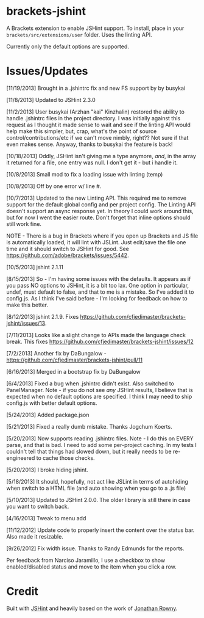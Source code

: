 brackets-jshint
=================

A Brackets extension to enable JSHint support. To install, place in your ```brackets/src/extensions/user``` folder.
Uses the linting API.

Currently only the default options are supported.

Issues/Updates
=====
[11/19/2013] Brought in a .jshintrc fix and new FS support by by busykai

[11/8/2013] Updated to JSHint 2.3.0

[11/2/2013] User busykai (Arzhan "kai" Kinzhalin) restored the ability to handle .jshintrc
files in the project directory. I was initially against this request as I thought it made
sense to wait and see if the linting API would help make this simpler, but, crap, what's the
point of source control/contributions/etc if we can't move nimbly, right?? Not sure if that
even makes sense. Anyway, thanks to busykai the feature is back!

[10/18/2013] Oddly, JSHint isn't giving me a type anymore, *and*, in the array it returned 
for a file, one entry was null. I don't get it - but i handle it.

[10/8/2013] Small mod to fix a loading issue with linting (temp)

[10/8/2013] Off by one error w/ line #.

[10/7/2013] Updated to the new Linting API. This required me to remove support for the default global config and per project
config. The Linting API doesn't support an async response yet. In theory I could work around this, but for now I went
the easier route. Don't forget that inline options should still work fine.

NOTE - There is a bug in Brackets where if you open up Brackets and JS file is automatically loaded, it will lint with
JSLint. Just edit/save the file one time and it should switch to JSHint for good. See https://github.com/adobe/brackets/issues/5442.

[10/5/2013] jshint 2.1.11

[8/15/2013] So - I'm having some issues with the defaults. It appears as if you pass NO options to JSHint, it is a bit
too lax. One option in particular, undef, must default to false, and that to me is a mistake. So I've added it to
config.js. As I think I've said before - I'm looking for feedback on how to make this better.

[8/12/2013] jshint 2.1.9. Fixes https://github.com/cfjedimaster/brackets-jshint/issues/13.

[7/11/2013] Looks like a slight change to APIs made the language check break. This fixes https://github.com/cfjedimaster/brackets-jshint/issues/12

[7/2/2013] Another fix by DaBungalow - https://github.com/cfjedimaster/brackets-jshint/pull/11

[6/16/2013] Merged in a bootstrap fix by DaBungalow

[6/4/2013] Fixed a bug when .jshintrc didn't exist. Also switched to PanelManager. Note - if you do not
see *any* JSHint results, I believe that is expected when no default options are specified. I think
I may need to ship config.js with better default options.

[5/24/2013] Added package.json

[5/21/2013] Fixed a really dumb mistake. Thanks Jogchum Koerts.

[5/20/2013] Now supports reading .jshintrc files. Note - I do this on EVERY parse, and that is bad. I need
to add some per-project caching. In my tests I couldn't tell that things had slowed down, but it really
needs to be re-engineered to cache those checks.

[5/20/2013] I broke hiding jshint.

[5/18/2013] It should, hopefully, not act like JSLint in terms of autohiding when switch to a HTML file (and auto showing when you go to a .js file)

[5/10/2013] Updated to JSHint 2.0.0. The older library is still there in case you want to switch back.  

[4/16/2013] Tweak to menu add

[11/12/2012] Update code to properly insert the content over the status bar. Also made it resizable.  

[9/26/2012] Fix width issue. Thanks to Randy Edmunds for the reports.

Per feedback from Narciso Jaramillo, I use a checkbox to show enabled/disabled status and move to the item when you click a row.

Credit
=====
Built with [JSHint](http://www.jshint.com/) and heavily based on the work of [Jonathan Rowny](http://www.jonathanrowny.com/). 